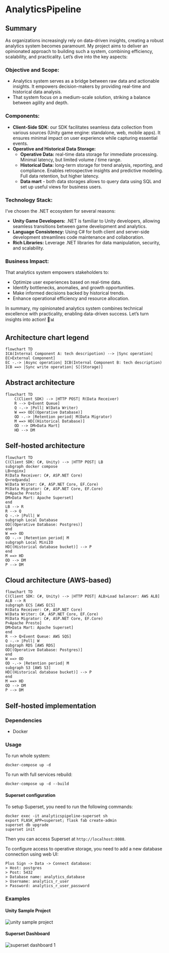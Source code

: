 # AnalyticsPipeline

## Summary

As organizations increasingly rely on data-driven insights, creating a robust analytics system becomes paramount.
My project aims to deliver an opinionated approach to building such a system, combining efficiency, scalability, and practicality.
Let’s dive into the key aspects:

### Objective and Scope:

- Analytics system serves as a bridge between raw data and actionable insights. It empowers decision-makers by providing real-time and historical data analysis.
- That system focus on a medium-scale solution, striking a balance between agility and depth.

### Components:

- **Client-Side SDK**: our SDK facilitates seamless data collection from various sources (Unity game engine: standalone, web, mobile apps). It ensures minimal impact on user experience while capturing essential events.
- **Operative and Historical Data Storage:**
  - **Operative Data:** real-time data storage for immediate processing. Minimal latency, but limited volume / time range.
  - **Historical Data:** long-term storage for trend analysis, reporting, and compliance. Enables retrospective insights and predictive modeling. Full data retention, but higher latency.
  - **Data mart** - both data storages allows to query data using SQL and set up useful views for business users.

### Technology Stack:

I’ve chosen the .NET ecosystem for several reasons:
- **Unity Game Developers:** .NET is familiar to Unity developers, allowing seamless transitions between game development and analytics.
- **Language Consistency:** Using C# for both client and server-side development streamlines code maintenance and collaboration.
- **Rich Libraries:** Leverage .NET libraries for data manipulation, security, and scalability.

### Business Impact:

That analytics system empowers stakeholders to:
- Optimize user experiences based on real-time data.
- Identify bottlenecks, anomalies, and growth opportunities.
- Make informed decisions backed by historical trends.
- Enhance operational efficiency and resource allocation.

In summary, my opinionated analytics system combines technical excellence with practicality, enabling data-driven success.
Let’s turn insights into action! 🚀📊

## Architecture chart legend

```mermaid
flowchart TD
ICA(Internal Component A: tech descripotion) --> |Sync operation| EC>External Component]
EC -.-> |Async operation| ICB(Internal Component B: tech description)
ICB ==> |Sync write operation| S[(Storage)]
```

## Abstract architecture

```mermaid
flowchart TD
    C(Client SDK) --> |HTTP POST| R(Data Receiver)
    R --> Q>Event Queue]
    Q -.-> |Poll| W(Data Writer)
    W ==> OD[(Operative Database)]
    OD -.-> |Retention period| M(Data Migrator)
    M ==> HD[(Historical Database)]
    OD --> DM>Data Mart]
    HD --> DM
```

## Self-hosted architecture

```mermaid
flowchart TD
C(Client SDK: C#, Unity) --> |HTTP POST| LB
subgraph docker compose
LB>nginx]
R(Data Receiver: C#, ASP.NET Core)
Q>redpanda]
W(Data Writer: C#, ASP.NET Core, EF.Core)
M(Data Migrator: C#, ASP.NET Core, EF.Core)
P>Apache Presto]
DM>Data Mart: Apache Superset]
end
LB --> R
R --> Q
Q -.-> |Poll| W
subgraph Local Database
OD[(Operative Database: Postgres)]
end
W ==> OD
OD -.-> |Retention period| M
subgraph Local MiniIO
HD[(Historical database bucket)] --> P
end
M ==> HD
OD --> DM
P --> DM
```

## Cloud architecture (AWS-based)

```mermaid
flowchart TD
C(Client SDK: C#, Unity) --> |HTTP POST| ALB>Load balancer: AWS ALB]
ALB --> R 
subgraph ECS [AWS ECS]
R(Data Receiver: C#, ASP.NET Core)
W(Data Writer: C#, ASP.NET Core, EF.Core)
M(Data Migrator: C#, ASP.NET Core, EF.Core)
P>Apache Presto]
DM>Data Mart: Apache Superset]
end
R --> Q>Event Queue: AWS SQS]
Q -.-> |Poll| W
subgraph RDS [AWS RDS]
OD[(Operative Database: Postgres)]
end
W ==> OD
OD -.-> |Retention period| M
subgraph S3 [AWS S3]
HD[(Historical database bucket)] --> P
end
M ==> HD
OD --> DM
P --> DM
```

## Self-hosted implementation

### Dependencies

- Docker

### Usage

To run whole system:

```
docker-compose up -d
```

To run with full services rebuild:

``` 
docker-compose up -d --build
```

#### Superset configuration

To setup Superset, you need to run the following commands:

```
docker exec -it analyticspipeline-superset sh
export FLASK_APP=superset; flask fab create-admin
superset db upgrade
superset init
```

Then you can access Superset at `http://localhost:8088`.

To configure access to operative storage, you need to add a new database connection using web UI:

```
Plus Sign -> Data -> Connect database:
> Host: postgres
> Post: 5432
> Database name: analytics_database
> Username: analytics_r_user
> Password: analytics_r_user_password
```

### Examples

#### Unity Sample Project

![unity sample project](./static/client_prototype.png)

#### Superset Dashboard

![superset dashboard 1](./static/superset_dashboard_1.png)